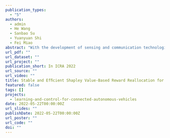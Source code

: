 ```yaml
---
publication_types:
  - "5"
authors:
  - admin
  - He Wang
  - Sanbao Su
  - Yuanyuan Shi
  - Fei Miao
abstract: "With the development of sensing and communication technologies in networked cyber-physical systems (CPSs), multi-agent reinforcement learning (MARL)-based methodologies are integrated into the control process of physical systems and demonstrate prominent performance in a wide array of CPS domains, such as connected autonomous vehicles (CAVs). However, it remains challenging to mathematically characterize the improvement of the performance of CAVs with communication and cooperation capability. When each individual autonomous vehicle is originally self-interest, we can not assume that all agents would cooperate naturally during the training process. In this work, we propose to reallocate the system’s total reward efﬁciently to motivate stable cooperation among autonomous vehicles. We formally deﬁne and quantify how to reallocate the system’s total reward to each agent under the proposed transferable utility game, such that communicationbased cooperation among multi-agents increases the system’s total reward. We prove that Shapley value-based reward reallocation of MARL locates in the core if the transferable utility game is a convex game. Hence, the cooperation is stable and efﬁcient and the agents should stay in the coalition or the cooperating group. We then propose a cooperative policy learning algorithm with Shapley value reward reallocation. In experiments, compared with several literature algorithms, we show the improvement of the mean episode system reward of CAV systems using our proposed algorithm."
url_pdf: ""
url_dataset: ""
url_project: ""
publication_short: In ICRA 2022
url_source: ""
url_video: ""
title: Stable and Efﬁcient Shapley Value-Based Reward Reallocation for Multi-Agent Reinforcement Learning of Autonomous Vehicles
featured: false
tags: []
projects:
  - learning-and-control-for-connected-autonomous-vehicles
date: 2022-05-22T00:00:00Z
url_slides: ""
publishDate: 2022-05-22T00:00:00Z
url_poster: ""
url_code: ""
doi: ""
---
```

